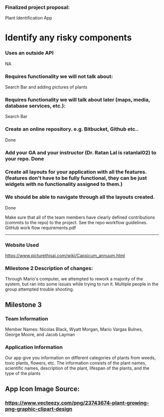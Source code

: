 ### Finalized project proposal:
Plant Identification App

# Identify any risky components
### Uses an outside API 
NA

### Requires functionality we will not talk about: 
Search Bar and adding pictures of plants

### Requires functionality we will talk about later (maps, media, database services, etc.): 
Search Bar

### Create an online repository. e.g. Bitbucket, Github etc.. 
Done

### Add your GA and your instructor (Dr. Ratan Lal is ratanlal02) to your repo. Done

### Create all layouts for your application with all the features. (features don't have to be fully functional, they can be just widgets with no functionality assigned to them.)
### We should be able to navigate through all the layouts created.
Done

Make sure that all of the team members have clearly defined contributions (commits to the repo) to the project.  See the repo workflow guidelines. GitHub work flow requirements.pdf

---

### Website Used
https://www.picturethisai.com/wiki/Capsicum_annuum.html

### Milestone 2 Description of changes:
Through Mario's computer, we attempted to rework a majority of the system, but ran into some issues while trying to run it. Multiple people in the group attempted trouble shooting.


## Milestone 3
### Team Information
Member Names: Nicolas Black, Wyatt Morgan, Mario Vargas Bulnes, George Moore, and Jacob Layman
### Application Information
Our app give you information on different categories of plants from weeds, toxic plants, flowers, etc. The information consists of the plant names, scientific names, description of the plant, lifespan of the plants, and the type of the plants

## App Icon Image Source:
### https://www.vecteezy.com/png/23743674-plant-growing-png-graphic-clipart-design 
